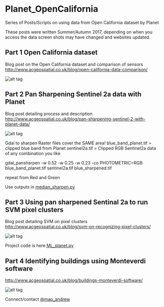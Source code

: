 # Planet_OpenCalifornia
Series of Posts/Scripts on using data from Open California dataset by Planet

These posts were written Summer/Autumn 2017, depending on when you access the data screen shots may have changed and websites updated.

## Part 1 Open California dataset

Blog post on the Open California dataset and comparison of sensors http://www.acgeospatial.co.uk/blog/open-california-data-comparison/

![alt tag](http://www.acgeospatial.co.uk/wp-content/uploads/2017/07/01_Planet-768x384.jpg)

## Part 2 Pan Sharpening Sentinel 2a data with Planet
Blog post detailing process and description 
http://www.acgeospatial.co.uk/blog/pan-sharpening-sentinel-2-with-planet-data/

![alt tag](http://www.acgeospatial.co.uk/wp-content/uploads/2017/08/01_title.jpg)

Gdal to sharpen
Raster files cover the SAME area!
blue_band_planet.tif = clipped blue band from Planet
sentinel2a.tif = Clipped RGB Sentinel2a data of any combination you like

gdal_pansharpen -w 0.52 -w 0.25 -w 0.23 -co PHOTOMETRIC=RGB blue_band_planet.tif sentinel2a.tif blue_sharpened.tif

repeat from Red and Green

Use outputs in [median_sharpen.py](https://github.com/acgeospatial/Planet_OpenCalifornia/blob/master/median_sharpen.py)


## Part 3 Using pan sharpened Sentinal 2a to run SVM pixel clusters 
Blog post detailing SVM on pixel clusters
http://www.acgeospatial.co.uk/blog/svm-on-recognizing-pixel-clusters/

![alt tag](http://www.acgeospatial.co.uk/wp-content/uploads/2017/08/01_title-1.jpg)

Project code is here [ML_planet.py](https://github.com/acgeospatial/Planet_OpenCalifornia/blob/master/ML_planet.py)

## Part 4 Identifying buildings using Monteverdi software
http://www.acgeospatial.co.uk/blog/buildings-monteverdi-software/

![alt tag](http://www.acgeospatial.co.uk/wp-content/uploads/2017/09/buildings_vector-768x570.jpg)


Connect/contact [@map_andrew](https://www.twitter.com/map_andrew)

